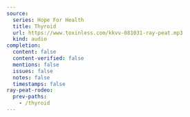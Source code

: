 ```yaml
---
source:
  series: Hope For Health
  title: Thyroid
  url: https://www.toxinless.com/kkvv-081031-ray-peat.mp3
  kind: audio
completion:
  content: false
  content-verified: false
  mentions: false
  issues: false
  notes: false
  timestamps: false
ray-peat-rodeo:
  prev-paths:
    - /thyroid
---
```


